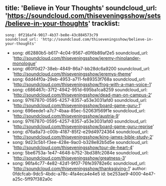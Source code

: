 title: 'Believe in Your Thoughts'
soundcloud_url: 'https://soundcloud.com/thiseveningsshow/sets/believe-in-your-thoughts'
tracklist:
  -
    song: 0f216af4-9017-4b37-be8e-43c884573c79
    soundcloud_url: 'http://soundcloud.com/thiseveningsshow/believe-in-your-thoughts'
  -
    song: d62880b5-b617-4c04-9567-d0f6b89af2e5
    soundcloud_url: 'http://soundcloud.com/thiseveningsshow/jeremy-rhinolander-monologue'
  -
    song: d60f0d27-38eb-4849-86a7-bb28dc6a9200
    soundcloud_url: 'http://soundcloud.com/thiseveningsshow/jeremys-theme'
  -
    song: 6dd44f0a-29eb-4953-a711-fe89353f768a
    soundcloud_url: 'http://soundcloud.com/thiseveningsshow/frog-with-a-man-voice-1'
  -
    song: c686467c-37f2-4942-951d-695ba1ca8259
    soundcloud_url: 'http://soundcloud.com/thiseveningsshow/dead-man-on-campus-2'
  -
    song: 97f67870-0595-4257-8357-a53e3031afd0
    soundcloud_url: 'http://soundcloud.com/thiseveningsshow/board-game-guru-1'
  -
    song: 696eede1-a7c7-4baa-85ec-52063f569f1e
    soundcloud_url: 'http://soundcloud.com/thiseveningsshow/austria-9'
  -
    song: 97f67870-0595-4257-8357-a53e3031afd0
    soundcloud_url: 'http://soundcloud.com/thiseveningsshow/board-game-guru-reprise'
  -
    song: d76a8a73-c00b-4187-85f2-e29d49724364
    soundcloud_url: 'http://soundcloud.com/thiseveningsshow/king-james-bible-study-2'
  -
    song: 9d23c5b1-f3ee-428e-9ac0-b328e82b5d5e
    soundcloud_url: 'http://soundcloud.com/thiseveningsshow/tour-de-heart-4'
  -
    song: 5be6753a-1e47-4648-b752-3bd38fc2084e
    soundcloud_url: 'http://soundcloud.com/thiseveningsshow/greatness-3'
  -
    song: 96fa4c77-4e82-42d1-9f07-76fe39782e6c
    soundcloud_url: 'http://soundcloud.com/thiseveningsshow/thanksgiving-1'
author: 0fdcfcab-9dc5-4bdc-a78c-4fa4eca4e4e5
id: be253ae9-4000-4e47-a25c-5ff97f382a0c
